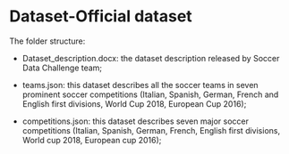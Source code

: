 # Dataset-Official dataset

The folder structure:

- Dataset_description.docx: the dataset description released by Soccer Data Challenge team;

- teams.json: this dataset describes all the soccer teams in seven prominent soccer competitions (Italian, Spanish, German, French and English first divisions, World Cup 2018, European Cup 2016);

- competitions.json: this dataset describes seven major soccer competitions (Italian, Spanish, German, French, English first divisions, World cup 2018, European cup 2016);
